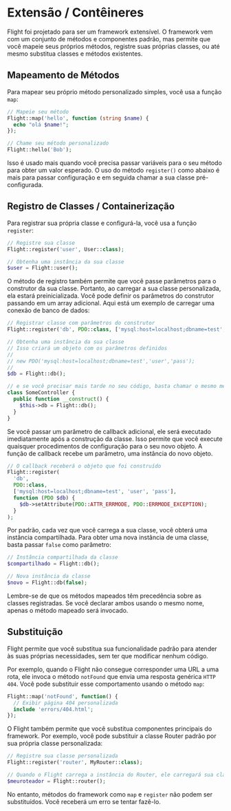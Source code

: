 # Extensão / Contêineres

Flight foi projetado para ser um framework extensível. O framework vem com um conjunto de métodos e componentes padrão, mas permite que você mapeie seus próprios métodos, registre suas próprias classes, ou até mesmo substitua classes e métodos existentes.

## Mapeamento de Métodos

Para mapear seu próprio método personalizado simples, você usa a função `map`:

```php
// Mapeie seu método
Flight::map('hello', function (string $name) {
  echo "olá $name!";
});

// Chame seu método personalizado
Flight::hello('Bob');
```

Isso é usado mais quando você precisa passar variáveis para o seu método para obter um valor esperado. O uso do método `register()` como abaixo é mais para passar configuração e em seguida chamar a sua classe pré-configurada.

## Registro de Classes / Containerização

Para registrar sua própria classe e configurá-la, você usa a função `register`:

```php
// Registre sua classe
Flight::register('user', User::class);

// Obtenha uma instância da sua classe
$user = Flight::user();
```

O método de registro também permite que você passe parâmetros para o construtor da sua classe. Portanto, ao carregar a sua classe personalizada, ela estará preinicializada. Você pode definir os parâmetros do construtor passando em um array adicional. Aqui está um exemplo de carregar uma conexão de banco de dados:

```php
// Registrar classe com parâmetros do construtor
Flight::register('db', PDO::class, ['mysql:host=localhost;dbname=test', 'user', 'pass']);

// Obtenha uma instância da sua classe
// Isso criará um objeto com os parâmetros definidos
//
// new PDO('mysql:host=localhost;dbname=test','user','pass');
//
$db = Flight::db();

// e se você precisar mais tarde no seu código, basta chamar o mesmo método novamente
class SomeController {
  public function __construct() {
    $this->db = Flight::db();
  }
}
```

Se você passar um parâmetro de callback adicional, ele será executado imediatamente após a construção da classe. Isso permite que você execute quaisquer procedimentos de configuração para o seu novo objeto. A função de callback recebe um parâmetro, uma instância do novo objeto.

```php
// O callback receberá o objeto que foi construído
Flight::register(
  'db',
  PDO::class,
  ['mysql:host=localhost;dbname=test', 'user', 'pass'],
  function (PDO $db) {
    $db->setAttribute(PDO::ATTR_ERRMODE, PDO::ERRMODE_EXCEPTION);
  }
);
```

Por padrão, cada vez que você carrega a sua classe, você obterá uma instância compartilhada. Para obter uma nova instância de uma classe, basta passar `false` como parâmetro:

```php
// Instância compartilhada da classe
$compartilhado = Flight::db();

// Nova instância da classe
$novo = Flight::db(false);
```

Lembre-se de que os métodos mapeados têm precedência sobre as classes registradas. Se você declarar ambos usando o mesmo nome, apenas o método mapeado será invocado.

## Substituição

Flight permite que você substitua sua funcionalidade padrão para atender às suas próprias necessidades, sem ter que modificar nenhum código.

Por exemplo, quando o Flight não consegue corresponder uma URL a uma rota, ele invoca o método `notFound` que envia uma resposta genérica `HTTP 404`. Você pode substituir esse comportamento usando o método `map`:

```php
Flight::map('notFound', function() {
  // Exibir página 404 personalizada
  include 'errors/404.html';
});
```

O Flight também permite que você substitua componentes principais do framework. Por exemplo, você pode substituir a classe Router padrão por sua própria classe personalizada:

```php
// Registre sua classe personalizada
Flight::register('router', MyRouter::class);

// Quando o Flight carrega a instância do Router, ele carregará sua classe
$meuroteador = Flight::router();
```

No entanto, métodos do framework como `map` e `register` não podem ser substituídos. Você receberá um erro se tentar fazê-lo.